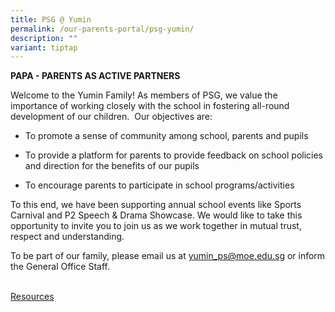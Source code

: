```yaml
---
title: PSG @ Yumin
permalink: /our-parents-portal/psg-yumin/
description: ""
variant: tiptap
---
```

<p><strong>PAPA - PARENTS AS ACTIVE PARTNERS</strong>
</p>
<p>Welcome to the Yumin Family! As members of PSG, we value the importance
of working closely with the school in fostering all-round development of
our children.&nbsp; Our objectives are:</p>
<ul data-tight="true" class="tight">
<li>
<p>To promote a sense of community among school, parents and pupils</p>
</li>
<li>
<p>To provide a platform for parents to provide feedback on school policies
and direction for the benefits of our pupils</p>
</li>
<li>
<p>To encourage parents to participate in school programs/activities</p>
</li>
</ul>
<p>To this end, we have been supporting annual school events like Sports
Carnival and P2 Speech &amp; Drama Showcase. We would like to take this
opportunity to invite you to join us as we work together in mutual trust,
respect and understanding.</p>
<p>To be part of our family, please email us at&nbsp;<a href="mailto:yumin_ps@moe.edu.sg" rel="noopener noreferrer nofollow" target="_blank">yumin_ps@moe.edu.sg</a>&nbsp;or inform
the General Office Staff.</p>
<p></p>
<p>
<br><a href="https://www.schoolbag.edu.sg/" rel="noopener noreferrer nofollow" target="_blank">Resources</a>
</p>